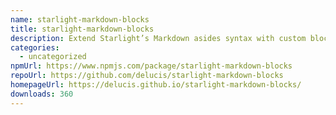 ```yaml
---
name: starlight-markdown-blocks
title: starlight-markdown-blocks
description: Extend Starlight’s Markdown asides syntax with custom block types
categories:
  - uncategorized
npmUrl: https://www.npmjs.com/package/starlight-markdown-blocks
repoUrl: https://github.com/delucis/starlight-markdown-blocks
homepageUrl: https://delucis.github.io/starlight-markdown-blocks/
downloads: 360
---
```

